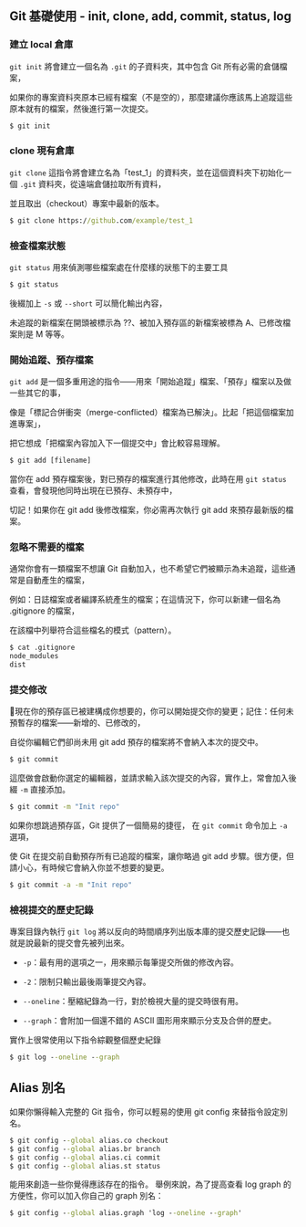 ## Git 基礎使用 - init, clone, add, commit, status, log

### 建立 local 倉庫

`git init` 將會建立一個名為 `.git` 的子資料夾，其中包含 Git 所有必需的倉儲檔案，

如果你的專案資料夾原本已經有檔案（不是空的），那麼建議你應該馬上追蹤這些原本就有的檔案，然後進行第一次提交。

```cmd
$ git init
```


### clone 現有倉庫

`git clone` 這指令將會建立名為「test_1」的資料夾，並在這個資料夾下初始化一個 `.git` 資料夾，從遠端倉儲拉取所有資料，

並且取出（checkout）專案中最新的版本。

```cmd
$ git clone https://github.com/example/test_1
```


### 檢查檔案狀態

`git status` 用來偵測哪些檔案處在什麼樣的狀態下的主要工具

```cmd
$ git status
```

後綴加上 `-s` 或 `--short` 可以簡化輸出內容，

未追蹤的新檔案在開頭被標示為 ??、被加入預存區的新檔案被標為 A、已修改檔案則是 M 等等。


### 開始追蹤、預存檔案

`git add` 是一個多重用途的指令——用來「開始追蹤」檔案、「預存」檔案以及做一些其它的事，

像是「標記合併衝突（merge-conflicted）檔案為已解決」。比起「把這個檔案加進專案」，

把它想成「把檔案內容加入下一個提交中」會比較容易理解。 

```cmd
$ git add [filename]
```

當你在 add 預存檔案後，對已預存的檔案進行其他修改，此時在用 `git status` 查看，會發現他同時出現在已預存、未預存中，

切記！如果你在 git add 後修改檔案，你必需再次執行 git add 來預存最新版的檔案。


### 忽略不需要的檔案

通常你會有一類檔案不想讓 Git 自動加入，也不希望它們被顯示為未追蹤，這些通常是自動產生的檔案，

例如：日誌檔案或者編譯系統產生的檔案；在這情況下，你可以新建一個名為 .gitignore 的檔案，

在該檔中列舉符合這些檔名的模式（pattern）。

```cmd
$ cat .gitignore
node_modules
dist
```


### 提交修改

現在你的預存區已被建構成你想要的，你可以開始提交你的變更；記住：任何未預暫存的檔案——新增的、已修改的，

自從你編輯它們卻尚未用 git add 預存的檔案將不會納入本次的提交中。

```cmd
$ git commit
```

這麼做會啟動你選定的編輯器，並請求輸入該次提交的內容，實作上，常會加入後綴 `-m` 直接添加。

```cmd
$ git commit -m "Init repo"
```

如果你想跳過預存區，Git 提供了一個簡易的捷徑， 在 `git commit` 命令加上 `-a` 選項，

使 Git 在提交前自動預存所有已追蹤的檔案，讓你略過 git add 步驟。很方便，但請小心，有時候它會納入你並不想要的變更。

```cmd
$ git commit -a -m "Init repo"
```


### 檢視提交的歷史記錄

專案目錄內執行 `git log` 將以反向的時間順序列出版本庫的提交歷史記錄——也就是說最新的提交會先被列出來。

  - `-p`：最有用的選項之一，用來顯示每筆提交所做的修改內容。

  - `-2`：限制只輸出最後兩筆提交內容。

  - `--oneline`：壓縮紀錄為一行，對於檢視大量的提交時很有用。

  - `--graph`：會附加一個還不錯的 ASCII 圖形用來顯示分支及合併的歷史。

實作上很常使用以下指令綜觀整個歷史紀錄

```cmd
$ git log --oneline --graph
```


## Alias 別名

如果你懶得輸入完整的 Git 指令，你可以輕易的使用 git config 來替指令設定別名。

```cmd
$ git config --global alias.co checkout
$ git config --global alias.br branch
$ git config --global alias.ci commit
$ git config --global alias.st status
```

能用來創造一些你覺得應該存在的指令。 舉例來說，為了提高查看 log graph 的方便性，你可以加入你自己的 graph 別名：

```cmd
$ git config --global alias.graph 'log --oneline --graph'
```